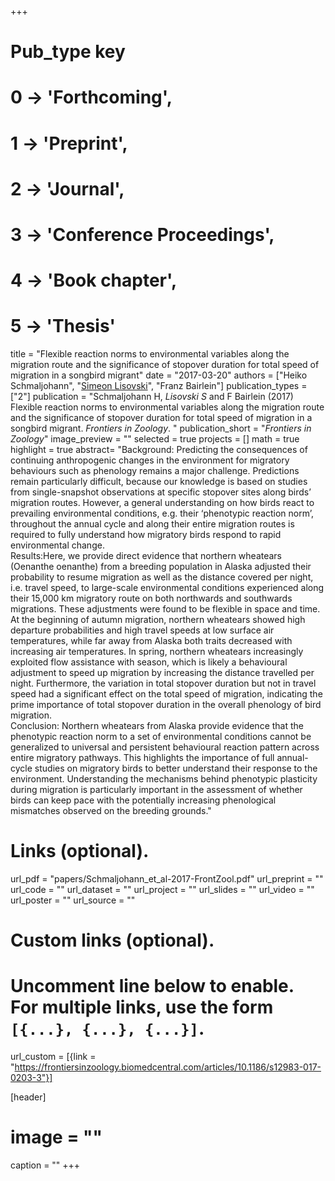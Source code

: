 +++
# Pub_type key
# 0 -> 'Forthcoming',
# 1 -> 'Preprint',
# 2 -> 'Journal',
# 3 -> 'Conference Proceedings',
# 4 -> 'Book chapter',
# 5 -> 'Thesis'
  
title = "Flexible reaction norms to environmental variables along the migration route and the significance of stopover duration for total speed of migration in a songbird migrant"
date = "2017-03-20"
authors = ["Heiko Schmaljohann", "[Simeon Lisovski](https://slisovski.netlify.com/)", "Franz Bairlein"]
publication_types = ["2"]
publication = "Schmaljohann H, *Lisovski S* and F Bairlein (2017) Flexible reaction norms to environmental variables along the migration route and the significance of stopover duration for total speed of migration in a songbird migrant. _Frontiers in Zoology_. "
publication_short = "_Frontiers in Zoology_"
image_preview = ""
selected = true
projects = []
math = true
highlight = true
abstract= "Background: Predicting the consequences of continuing anthropogenic changes in the environment for migratory behaviours such as phenology remains a major challenge. Predictions remain particularly difficult, because our knowledge is based on studies from single-snapshot observations at specific stopover sites along birds’ migration routes. However, a general understanding on how birds react to prevailing environmental conditions, e.g. their ‘phenotypic reaction norm’, throughout the annual cycle and along their entire migration routes is required to fully understand how migratory birds respond to rapid environmental change.<br />Results:Here, we provide direct evidence that northern wheatears (Oenanthe oenanthe) from a breeding population in Alaska adjusted their probability to resume migration as well as the distance covered per night, i.e. travel speed, to large-scale environmental conditions experienced along their 15,000 km migratory route on both northwards and southwards migrations. These adjustments were found to be flexible in space and time. At the beginning of autumn migration, northern wheatears showed high departure probabilities and high travel speeds at low surface air temperatures, while far away from Alaska both traits decreased with increasing air temperatures. In spring, northern wheatears increasingly exploited flow assistance with season, which is likely a behavioural adjustment to speed up migration by increasing the distance travelled per night. Furthermore, the variation in total stopover duration but not in travel speed had a significant effect on the total speed of migration, indicating the prime importance of total stopover duration in the overall phenology of bird migration.<br />Conclusion: Northern wheatears from Alaska provide evidence that the phenotypic reaction norm to a set of environmental conditions cannot be generalized to universal and persistent behavioural reaction pattern across entire migratory pathways. This highlights the importance of full annual-cycle studies on migratory birds to better understand their response to the environment. Understanding the mechanisms behind phenotypic plasticity during migration is particularly important in the assessment of whether birds can keep pace with the potentially increasing phenological mismatches observed on the breeding grounds."
  
# Links (optional).
url_pdf = "papers/Schmaljohann_et_al-2017-FrontZool.pdf"
url_preprint = ""
url_code = ""
url_dataset = ""
url_project = ""
url_slides = ""
url_video = ""
url_poster = ""
url_source = ""
  
# Custom links (optional).
#   Uncomment line below to enable. For multiple links, use the form `[{...}, {...}, {...}]`.
url_custom = [{link = "https://frontiersinzoology.biomedcentral.com/articles/10.1186/s12983-017-0203-3"}]
  
[header]
# image = ""
caption = ""
+++